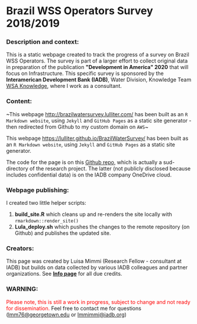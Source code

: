 # Brazil WSS Operators Survey 2018/2019


### Description and context: 
This is a static webpage created to track the progress of a survey on Brazil WSS Operators. The survey is part of a larger effort to collect original data in preparation of the publication **"Development in America" 2020** that will focus on Infrastructure. This specific survey is sponsored by the **Interamerican Development Bank (IADB)**, Water Division, Knowledge Team  [WSA Knowledge](https://idbg.sharepoint.com/sites/WSAknowledge), where I work as a consultant. 


### Content: 
~This webpage http://brazilwatersurvey.lulliter.com/ has been built as an `R Markdown website`, using `Jekyll` and `GitHub Pages` as a static site generator - then redirected from Github to my custom domain on `AWS`~

This webpage https://lulliter.github.io/BrazilWaterSurvey/ has been built as an `R Markdown website`, using `Jekyll` and `GitHub Pages` as a static site generator. 

The code for the page is on this [Github repo](https://github.com/Lulliter/BrazilWaterSurvey), which is actually a sud-directory of the research project. The latter (not publicly disclosed because includes confidential data) is on the IADB company OneDrive cloud.   

### Webpage publishing:
I created two little helper scripts: 

1. **build_site.R** which cleans up and re-renders the site locally with `rmarkdown::render_site()`
2. **Lula_deploy.sh** which pushes the changes to the remote repository (on Github) and publishes the updated site. 


### Creators: 
This page was created by Luisa Mimmi (Research Fellow - consultant at IADB) but builds on data collected by various IADB colleagues and partner organizations. See [**Info page**](http://brazilwatersurvey.lulliter.com/info.html) for all due credits. 

### WARNING: 
<span style="color:red">Please note, this is still a work in progress, subject to change and not ready for dissemination. </span>
Feel free to contact me for questions (lmm76@georgetown.edu or lmmimmi@iadb.org)  